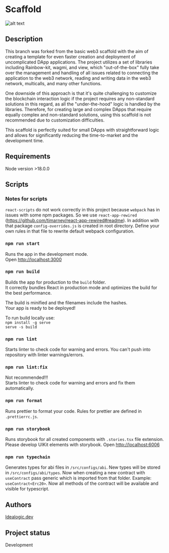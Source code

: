 # Scaffold

![alt text](https://idealogic.dev/logo192.png)

## Description

This branch was forked from the basic web3 scaffold with the aim of creating a template for even faster creation and deployment of uncomplicated DApp applications. The project utilizes a set of libraries including Rainbow-kit, wagmi, and view, which "out-of-the-box" fully take over the management and handling of all issues related to connecting the application to the web3 network, reading and writing data in the web3 network, multicalls, and many other functions.

One downside of this approach is that it's quite challenging to customize the blockchain interaction logic if the project requires any non-standard solutions in this regard, as all the "under-the-hood" logic is handled by the libraries. Therefore, for creating large and complex DApps that require equally complex and non-standard solutions, using this scaffold is not recommended due to customization difficulties.

This scaffold is perfectly suited for small DApps with straightforward logic and allows for significantly reducing the time-to-market and the development time.

## Requirements

Node version >18.0.0

## Scripts

### Notes for scripts

`react-scripts` do not work correctly in this project because `webpack` has in issues with some npm packages. So we use `react-app-rewired` (https://github.com/timarney/react-app-rewired#readme). In addition with that package `config-overrides.js` is created in root directory. Define your own rules in that file to rewrite default webpack configuration.

### `npm run start`

Runs the app in the development mode.\
Open [http://localhost:3000](http://localhost:3000)

### `npm run build`

Builds the app for production to the `build` folder.\
It correctly bundles React in production mode and optimizes the build for the best performance.

The build is minified and the filenames include the hashes.\
Your app is ready to be deployed!

To run build locally use:\
`npm install -g serve`\
`serve -s build`

### `npm run lint`

Starts linter to check code for warning and errors. You can't push into repository with linter warnings/errors.

### `npm run lint:fix`

Not recommended!!!\
Starts linter to check code for warning and errors and fix them automatically.

### `npm run format`

Runs prettier to format your code. Rules for prettier are defined in `.prettierrc.js`.

### `npm run storybook`

Runs storybook for all created components with `.stories.tsx` file extension. Please develop UIKit elements with storybook.
Open [http://localhost:6006](http://localhost:6006)

### `npm run typechain`

Generates types for abi files in `/src/configs/abi`. New types will be stored in `/src/configs/abi/types`. Now when creating a new contract with `useContract` pass generic which is imported from that folder. Example: `useContract<Erc20>`. Now all methods of the contract will be available and visible for typescript.

## Authors

[Idealogic.dev](https://idealogic.dev/)

## Project status

Development
